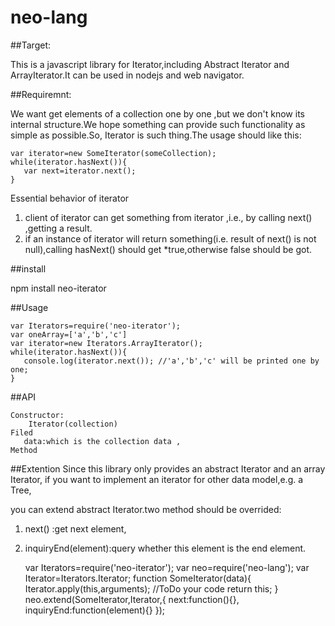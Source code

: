 # neo-lang

##Target:

This is a javascript library for Iterator,including Abstract Iterator and ArrayIterator.It can be used in nodejs and web navigator.

##Requiremnt:

We want get elements of a collection one by one ,but we don't know its internal structure.We hope something can provide 
such functionality as simple as possible.So, Iterator is such thing.The usage should like this:
    
    var iterator=new SomeIterator(someCollection);
    while(iterator.hasNext()){
       var next=iterator.next();
    }
    
Essential behavior of iterator

1. client of iterator can get something from iterator ,i.e., by calling next() ,getting a result. 
2. if an instance of iterator will return  something(i.e. result of next() is not null),calling hasNext() should get *true,otherwise false should be got.
    
##install
    
npm install neo-iterator
    
##Usage

    var Iterators=require('neo-iterator');
    var oneArray=['a','b','c']
    var iterator=new Iterators.ArrayIterator();
    while(iterator.hasNext()){
       console.log(iterator.next()); //'a','b','c' will be printed one by one;
    }
    
##API

    Constructor:
        Iterator(collection)
    Filed
       data:which is the collection data ,
    Method
       
##Extention
Since this library only provides an abstract Iterator and an array Iterator, if you want to implement an iterator for other data model,e.g. a Tree,
    
you can extend abstract Iterator.two method should be overrided: 
    
1. next() :get next element,
2. inquiryEnd(element):query whether this element is the end element.
    
    var Iterators=require('neo-iterator');
    var neo=require('neo-lang');
    var Iterator=Iterators.Iterator;
    function SomeIterator(data){
        Iterator.apply(this,arguments);
        //ToDo your code
        return this;
    }
    neo.extend(SomeIterator,Iterator,{
        next:function(){},
        inquiryEnd:function(element){}
    });

   
      
